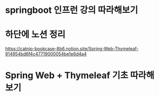 # springboot 인프런 강의 따라해보기
# 하단에 노션 정리
https://catnip-bookcase-8b6.notion.site/Spring-Web-Thymeleaf-914954bd6f4c47719000054be1e6d4a4

# Spring Web + Thymeleaf 기초 따라해보기
